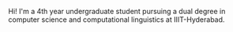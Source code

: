 Hi! I'm a 4th year undergraduate student pursuing a dual degree in computer science and computational linguistics at IIIT-Hyderabad.
